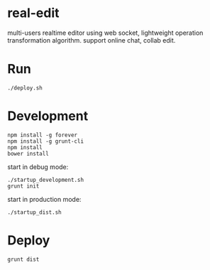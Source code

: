 real-edit
=========

multi-users realtime editor using web socket, lightweight operation transformation algorithm.
support online chat, collab edit.

Run
=========

```
./deploy.sh
```

Development
=========

```
npm install -g forever
npm install -g grunt-cli
npm install
bower install
```

start in debug mode: 

```
./startup_development.sh
grunt init
```

start in production mode: 

```
./startup_dist.sh
```


Deploy
=========

```
grunt dist
```



